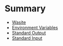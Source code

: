 # Summary

 - [Wasite](./wasite.md)
 - [Environment Variables](./env_vars.md)
 - [Standard Output](./ansi.md)
 - [Standard Input](./input.md)
